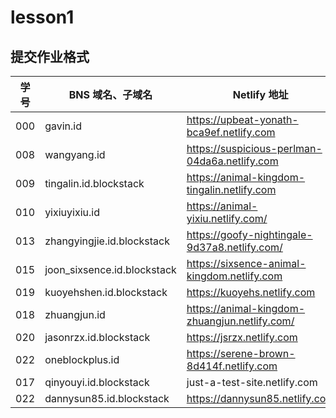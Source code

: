 # lesson1

## 提交作业格式

| 学号 |BNS 域名、子域名 | Netlify 地址 |
|---|---|---|
| 000 | gavin.id | https://upbeat-yonath-bca9ef.netlify.com |
| 008 | wangyang.id | https://suspicious-perlman-04da6a.netlify.com |
| 009 | tingalin.id.blockstack | https://animal-kingdom-tingalin.netlify.com |
| 010 | yixiuyixiu.id | https://animal-yixiu.netlify.com/ |
| 013 | zhangyingjie.id.blockstack | https://goofy-nightingale-9d37a8.netlify.com/ |
| 015 | joon_sixsence.id.blockstack | https://sixsence-animal-kingdom.netlify.com |
| 019 | kuoyehshen.id.blockstack | https://kuoyehs.netlify.com |
| 018 | zhuangjun.id | https://animal-kingdom-zhuangjun.netlify.com/ |
| 020 | jasonrzx.id.blockstack | https://jsrzx.netlify.com |
| 022 | oneblockplus.id | https://serene-brown-8d414f.netlify.com |
| 017 | qinyouyi.id.blockstack | just-a-test-site.netlify.com |
| 022 | dannysun85.id.blockstack | https://dannysun85.netlify.com |
